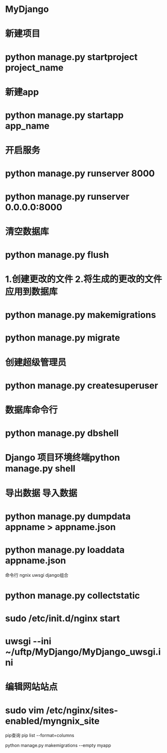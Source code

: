 # MyDjango

# 新建项目
# python manage.py startproject project_name

# 新建app
# python manage.py startapp app_name

#   开启服务
#   python manage.py runserver 8000
#   python manage.py runserver 0.0.0.0:8000

#   清空数据库
#   python manage.py flush

#   1.创建更改的文件 2.将生成的更改的文件应用到数据库
#   python manage.py makemigrations
#   python manage.py migrate

#   创建超级管理员
#   python manage.py createsuperuser

#   数据库命令行
#   python manage.py dbshell

#   Django 项目环境终端python manage.py shell
#

#   导出数据 导入数据
#   python manage.py dumpdata appname > appname.json
#   python manage.py loaddata appname.json



命令行 ngnix uwsgi django组合
#   python manage.py collectstatic
#   sudo /etc/init.d/nginx start
#   uwsgi --ini ~/uftp/MyDjango/MyDjango_uwsgi.ini
#   编辑网站站点
#   sudo vim /etc/nginx/sites-enabled/myngnix_site


pip查询    pip list --format=columns


 python manage.py makemigrations --empty myapp
